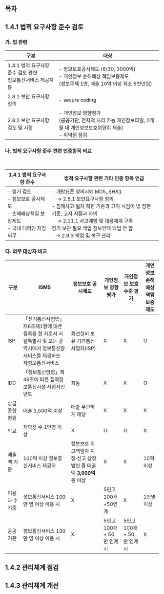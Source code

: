 ## 목차

## 1.4.1 법적 요구사항 준수 검토

### 가. 법 관련

|구분| 대상 |
|--|--|
| 1.4.1 법적 요구사항 준수 검토 관련 <br> 정보통신서비스 제공자 등 | - 정보보호공시제도 (6/30, 3000억) <br> - 개인정보 손해배상 책임보증제도 <br> (정보주체 1만, 매출 10억 이상 최소 5천만원)|
|2.8.1 보안 요구사항 정의 | - secure coding |
|2.8.2 보안 요구사항 검토 및 시험 | - 개인정보 영향평가 <br> (공공기관, 전자적 처리 가능 개인정보파일, 2개월 내 개인정보보호위원회 제출) <br> - 취약점 점검 |

### 나. 법적 요구사항 준수 관련 인증항목 비교

<br>

|1.4.1 법적 요구사항 준수 | 법적 요구사항 관련 기타 인증 항목 언급|
|--|--|
|- 정기 검토 <br> - 정보보호 공시제도 <br> - 손해배상책임 보장제도 <br> - 국내 대리인 지정 의무 | - 개발표준 정의서에 MD5, SHA1 <br> &nbsp; &nbsp; &rarr; 2.8.1 보안요구사항 정의 <br> - 침해사고 절차 적힌 기준과 고지 시점이 법 정한  기준, 고지 시점과 차이 <br> &nbsp; &nbsp; &rarr; 2.11.1 사고예방 및 대응체계 구축 <br> 장기 보관 필요 백업 정보인데 백업 안 함 <br> &nbsp;&nbsp; &rarr; 2.9.3 백업 및 복구 관리 | 


### 다. 의무 대상자 비교

|구분| ISMS | 정보보호 공시제도|개인정보 영향평가|개인정보 보호수준 평가|개인정보 손해배상 책임보증 제도|
|--|--|--|--|--|--|
|ISP          | 「전기통신사업법」제6조제1항에 따른 등록을 한 자로서 서울특별시 및 모든 광역시에서 정보통신망서비스를 제공하는 자정보통신서비스 | 회선설비 보유 기간통신사업자(ISP)  |  X | X | O |
|IDC          |  「정보통신망법」제46조에 따른 집적정보통신시설 사업자전년도| 좌동   | X  | X | O |
|상급종합병원  |  매출 1,500억 이상   | 매출 무관하게 해당      |   X |  X | X |
|학교         |   재학생 수 1만명 이상  |  X   |  O  |  O | X |
|매출액 기준   | 100억 이상 정보통신서비스 제공자 | 정보보호 최고책임자 지정·신고 상장법인 중 매출액 **3,000억** 원 이상    | X |  X | 10억 이상 |
|이용자 수 기준|  정보통신서비스 100만 명 이상 이용 시   |  X     | 5민고100개+50연계 |  X | 1만명 이상 |
|공공기관   | 정보통신서비스 100만 명 이상 이용 시 | X | 5민고 100개 + 50만 연계 시| 5민고 100개 + 50만 연계 시| X |

## 1.4.2 관리체계 점검

## 1.4.3 관리체계 개선
